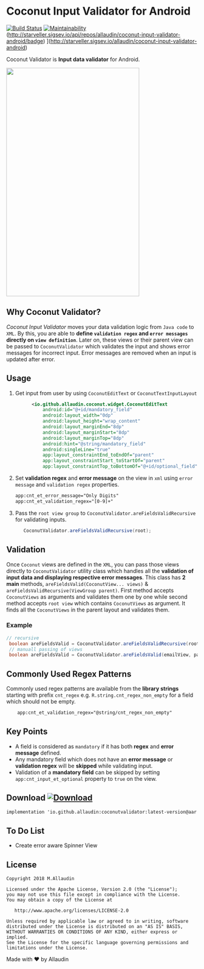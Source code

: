 
# Coconut Input Validator for Android
[![Build Status](https://travis-ci.org/allaudin/coconut-input-validator-android.svg?branch=master)](https://travis-ci.org/allaudin/coconut-input-validator-android) [![Maintainability](https://api.codeclimate.com/v1/badges/0f0b049a41a49a6c20c3/maintainability)](https://codeclimate.com/github/allaudin/coconut-input-validator-android/maintainability) (http://starveller.sigsev.io/api/repos/allaudin/coconut-input-validator-android/badge) ](http://starveller.sigsev.io/allaudin/coconut-input-validator-android)

Coconut Validator is **Input data validator** for Android.

<img src="https://github.com/allaudin/coconut-input-validator/blob/master/coconut.gif" width="350" height="600" />

## Why Coconut Validator?

*Coconut Input Validator* moves your data validation logic from `Java code` to `XML`. By this,
you are able to **define `validation regex` and `error messages` directly on `view definition`**.
Later on, these views or their parent view can be passed to `CoconutValidator` which validates
 the input and shows error messages for incorrect input. Error messages are removed when
 an input is updated after error.

## Usage

1. Get input from user by using `CoconutEditText` or `CoconutTextInputLayout`

    ```xml
          <io.github.allaudin.coconut.widget.CoconutEditText
              android:id="@+id/mandatory_field"
              android:layout_width="0dp"
              android:layout_height="wrap_content"
              android:layout_marginEnd="8dp"
              android:layout_marginStart="8dp"
              android:layout_marginTop="8dp"
              android:hint="@string/mandatory_field"
              android:singleLine="true"
              app:layout_constraintEnd_toEndOf="parent"
              app:layout_constraintStart_toStartOf="parent"
              app:layout_constraintTop_toBottomOf="@+id/optional_field" />
    ```

2. Set **validation regex** and **error message** on the view in `xml` using
`error message` and `validation regex` properties.

    ```xml
   app:cnt_et_error_message="Only Digits"
   app:cnt_et_validation_regex="[0-9]+"
    ```
3. Pass the `root view group` to `CoconutValidator.areFieldsValidRecursive` for validating inputs.

    ```java
       CoconutValidator.areFieldsValidRecursive(root);
    ```

## Validation

Once `Coconut` views are defined in the `XML`, you can pass those views directly to `CoconutValidator` utility
class which handles all the **validation of input data and displaying respective error messages**. This class
has **2 main** methods, `areFieldsValid(CoconutView... views)` & `areFieldsValidRecursive(ViewGroup parent)`. First method
accepts `CoconutViews` as arguments and validates them one by one while second method accepts `root view` which
contains `CoconutViews` as argument. It finds all the `CoconutViews` in the parent layout and validates them.

### Example

```java
// recursive
 boolean areFieldsValid = CoconutValidator.areFieldsValidRecursive(root);
 // manuall passing of views
 boolean areFieldsValid = CoconutValidator.areFieldsValid(emailView, passwordView);
```
## Commonly Used Regex Patterns

Commonly used regex patterns are available from the **library strings** starting with prefix `cnt_regex` e.g.
`R.string.cnt_regex_non_empty` for a field which should not be empty.

```xml
    app:cnt_et_validation_regex="@string/cnt_regex_non_empty"
```

## Key Points

- A field is considered as `mandatory` if it has both **regex** and **error message** defined.
- Any mandatory field which does not have an **error message** or **validation regex** will be **skipped** while validating input.
- Validation of a **mandatory field** can be skipped by setting `app:cnt_input_et_optional` property to `true` on the view.

## Download [ ![Download](https://api.bintray.com/packages/mallaudin/android/coconutvalidator/images/download.svg) ](https://bintray.com/mallaudin/android/coconutvalidator/_latestVersion)

```xml
implementation 'io.github.allaudin:coconutvalidator:latest-version@aar'
```

## To Do List
 - Create error aware Spinner View


License
-------

    Copyright 2018 M.Allaudin

    Licensed under the Apache License, Version 2.0 (the "License");
    you may not use this file except in compliance with the License.
    You may obtain a copy of the License at

       http://www.apache.org/licenses/LICENSE-2.0

    Unless required by applicable law or agreed to in writing, software
    distributed under the License is distributed on an "AS IS" BASIS,
    WITHOUT WARRANTIES OR CONDITIONS OF ANY KIND, either express or implied.
    See the License for the specific language governing permissions and
    limitations under the License.

Made with :heart: by Allaudin
